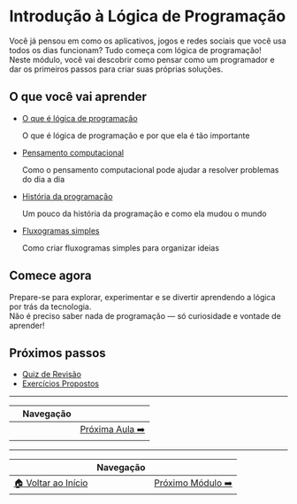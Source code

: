 # Introdução à Lógica de Programação

Você já pensou em como os aplicativos, jogos e redes sociais que você usa todos os dias funcionam? Tudo começa com lógica de programação!  
Neste módulo, você vai descobrir como pensar como um programador e dar os primeiros passos para criar suas próprias soluções.

## O que você vai aprender

- [O que é lógica de programação](./aula-01-logica-programacao/README.md)

  O que é lógica de programação e por que ela é tão importante
- [Pensamento computacional](./aula-02-pensamento-computacional/README.md)

  Como o pensamento computacional pode ajudar a resolver problemas do dia a dia
- [História da programação](./aula-03-historia-programacao/README.md)

  Um pouco da história da programação e como ela mudou o mundo
- [Fluxogramas simples](./aula-04-fluxogramas/README.md)

  Como criar fluxogramas simples para organizar ideias

## Comece agora

Prepare-se para explorar, experimentar e se divertir aprendendo a lógica por trás da tecnologia.  
Não é preciso saber nada de programação — só curiosidade e vontade de aprender!

## Próximos passos

- [Quiz de Revisão](./quiz/README.md)
- [Exercícios Propostos](./exercicios/README.md)

---

|   | Navegação |   |
|:-:|:----------|:-:|
|   |           | [Próxima Aula ➡️](./aula-01-logica-programacao/README.md) |

---

|   | Navegação |   |
|:-:|:----------|:-:|
| [🏠 Voltar ao Início](../README.md) |  | [Próximo Módulo ➡️](../modulo-02-algoritmos-fluxogramas/README.md) |
